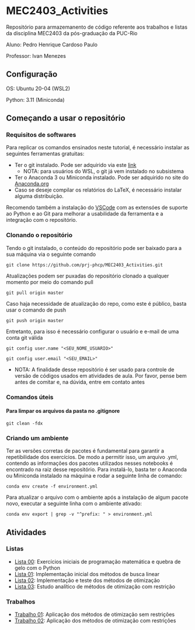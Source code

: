 # MEC2403_Activities

Repositório para armazemanento de código referente aos trabalhos e listas da disciplina MEC2403 da pós-graduação da PUC-Rio

Aluno: Pedro Henrique Cardoso Paulo

Professor: Ivan Menezes

## Configuração

OS: Ubuntu 20-04 (WSL2)

Python: 3.11 (Miniconda)

## Começando a usar o repositório

### Requisitos de softwares

Para replicar os comandos ensinados neste tutorial, é necessário instalar as seguintes ferramentas gratuitas:

- Ter o git instalado. Pode ser adquirido via este <a href="https://git-scm.com/downloads">link</a>
    - NOTA: para usuários do WSL, o git já vem instalado no subsistema
- Ter o Anaconda 3 ou Miniconda instalado. Pode ser adquirido no site do <a href="https://docs.conda.io/en/latest/miniconda.html">Anaconda.org</a>
- Caso se deseje compilar os relatórios do LaTeX, é necessário instalar alguma distribuição.

Recomendo também a instalação do <a href="https://code.visualstudio.com/Download">VSCode</a> com as extensóes de suporte ao Python e ao Git para melhorar a usabilidade da ferramenta e a integração com o repositório.

### Clonando o repositório

Tendo o git instalado, o conteúdo do repositório pode ser baixado para a sua máquina via o seguinte comando

```(bash)
git clone https://github.com/prj-phcp/MEC2403_Activities.git
```

Atualizações podem ser puxadas do repositório clonado a qualquer momento por meio do comando pull

```(bash)
git pull origin master
```

Caso haja necessidade de atualização do repo, como este é público, basta usar o comando de push

```(bash)
git push origin master
```

Entretanto, para isso é necessário configurar o usuário e e-mail de uma conta git válida

```(bash)
git config user.name "<SEU_NOME_USUARIO>"

git config user.email "<SEU_EMAIL>"
```

- NOTA: A finalidade desse repositório é ser usado para controle de versão de códigos usados em atividades de aula. Por favor, pense bem antes de comitar e, na dúvida, entre em contato antes

### Comandos úteis

#### Para limpar os arquivos da pasta no .gitignore

```(bash)
git clean -fdx
```

### Criando um ambiente

Ter as versões corretas de pacotes é fundamental para garantir a repetibilidade dos exercícios. De modo a permitir isso, um arquivo .yml, contendo as informações dos pacotes utilizados nesses notebooks é encontrado na raiz desse repositório. Para instalá-lo, basta ter o Anaconda ou Miniconda instalado na máquina e rodar a seguinte linha de comando:

```(bash)
conda env create -f environment.yml
```

Para atualizar o arquivo com o ambiente após a instalação de algum pacote novo, executar a seguinte linha com o ambiente ativado:

```(bash)
conda env export | grep -v "^prefix: " > environment.yml
```

## Atividades

### Listas

- <a href="./Lista0">Lista 00</a>: Exercícios iniciais de programação matemática e quebra de gelo com o Python
- <a href="./Lista1">Lista 01</a>: Implementação inicial dos métodos de busca linear
- <a href="./Lista2">Lista 02</a>: Implementação e teste dos métodos de otimização
- <a href="./Lista3">Lista 03</a>: Estudo analítico de métodos de otimização com restrição

### Trabalhos

- <a href="./Trabalho1">Trabalho 01</a>: Aplicação dos métodos de otimização sem restrições
- <a href="./Trabalho2">Trabalho 02</a>: Aplicação dos métodos de otimização com restrições
